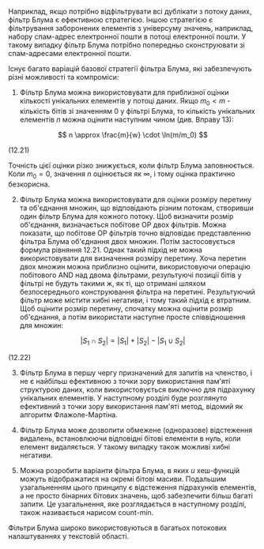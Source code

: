 Наприклад, якщо потрібно відфільтрувати всі дублікати з потоку даних, фільтр Блума є ефективною стратегією. Іншою стратегією є фільтрування заборонених елементів з універсуму значень, наприклад, набору спам-адрес електронної пошти в потоці електронної пошти. У такому випадку фільтр Блума потрібно попередньо сконструювати зі спам-адресами електронної пошти.

Існує багато варіацій базової стратегії фільтра Блума, які забезпечують різні можливості та компроміси:

1. Фільтр Блума можна використовувати для приблизної оцінки кількості унікальних елементів у потоці даних. Якщо $m_0 < m$ - кількість бітів зі значенням 0 у фільтрі Блума, то кількість унікальних елементів $n$ можна оцінити наступним чином (див. Вправу 13):

$$
n \approx \frac{m}{w} \cdot \ln(m/m_0)
$$

(12.21)

Точність цієї оцінки різко знижується, коли фільтр Блума заповнюється. Коли $m_0 = 0$, значення $n$ оцінюється як $\infty$, і тому оцінка практично безкорисна.

2. Фільтр Блума можна використовувати для оцінки розміру перетину та об'єднання множин, що відповідають різним потокам, створивши один фільтр Блума для кожного потоку. Щоб визначити розмір об'єднання, визначається побітове ОР двох фільтрів. Можна показати, що побітове ОР фільтрів точно відповідає представленню фільтра Блума об'єднання двох множин. Потім застосовується формула рівняння 12.21. Однак такий підхід не можна використовувати для визначення розміру перетину. Хоча перетин двох множин можна приблизно оцінити, використовуючи операцію побітового AND над двома фільтрами, результуючі позиції бітів у фільтрі не будуть такими ж, як ті, що отримані шляхом безпосереднього конструювання фільтра на перетині. Результуючий фільтр може містити хибні негативи, і тому такий підхід є втратним. Щоб оцінити розмір перетину, спочатку можна оцінити розмір об'єднання, а потім використати наступне просте співвідношення для множин:

$$
|S_1 \cap S_2| = |S_1| + |S_2| - |S_1 \cup S_2|
$$

(12.22)

3. Фільтр Блума в першу чергу призначений для запитів на членство, і не є найбільш ефективною з точки зору використання пам'яті структурою даних, коли використовується виключно для підрахунку унікальних елементів. У наступному розділі буде розглянуто ефективний з точки зору використання пам'яті метод, відомий як алгоритм Флажоле-Мартіна.

4. Фільтр Блума може дозволити обмежене (одноразове) відстеження видалень, встановлюючи відповідні бітові елементи в нуль, коли елемент видаляється. У такому випадку також можливі хибні негативи.

5. Можна розробити варіанти фільтра Блума, в яких $u$ хеш-функцій можуть відображатися на окремі бітові масиви. Подальшим узагальненням цього принципу є відстеження підрахунків елементів, а не просто бінарних бітових значень, щоб забезпечити більш багаті запити. Це узагальнення, яке розглядається в наступному розділі, також називається нарисом count-min.

Фільтри Блума широко використовуються в багатьох потокових налаштуваннях у текстовій області.